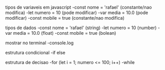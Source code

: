 tipos de variaveis em javascript
-const nome = 'rafael' (constante/nao modifica)
-let numero = 10 (pode modificar)
-var media = 10.0 (pode modificar)
-const mobile = true (constante/nao modifica)

tipos de dados
-const nome = 'rafael' (string)
-let numero = 10 (number)
-var media = 10.0 (float)
-const mobile = true (bolean)

mostrar no terminal
-console.log

estrutura condicional
-if else

estrutura de decisao
-for (let i = 1; numero <= 100; i++)
-while 
